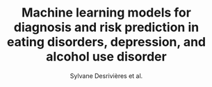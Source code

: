 ---
cat: gaia
subcat: platform
bestof: false
author: Sylvane Desrivières et al.
title: Machine learning models for diagnosis and risk prediction in eating disorders, depression, and alcohol use disorder
year: 2024
type: article
---
